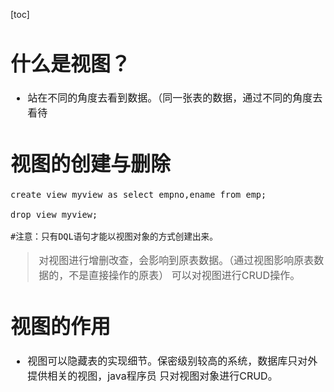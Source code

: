 [toc]
<font size=3>
# 什么是视图？
- 站在不同的角度去看到数据。（同一张表的数据，通过不同的角度去看待

# 视图的创建与删除
```
create view myview as select empno,ename from emp;

drop view myview;

#注意：只有DQL语句才能以视图对象的方式创建出来。

```
> 对视图进行增删改查，会影响到原表数据。（通过视图影响原表数据的，不是直接操作的原表）
可以对视图进行CRUD操作。

# 视图的作用
- 视图可以隐藏表的实现细节。保密级别较高的系统，数据库只对外提供相关的视图，java程序员
只对视图对象进行CRUD。


























</font>